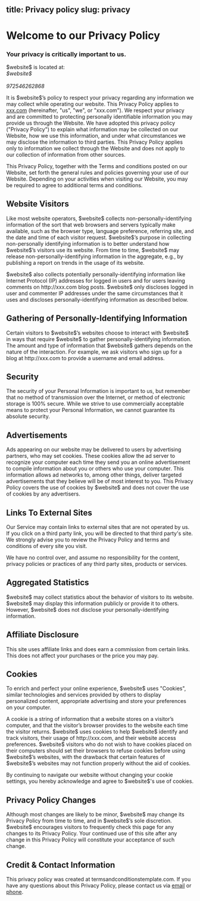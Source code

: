 title: Privacy policy
slug: privacy
---
<h1>Welcome to our Privacy Policy</h1>
<h3>Your privacy is critically important to us.</h3>
$website$ is located at:<br/>
<address>
    $website$<br/> <br/>972546262868			</address>

<p>It is $website$’s policy to respect your privacy regarding any information we may collect while operating our website. This Privacy Policy applies to <a href="http://xxx.com">xxx.com</a> (hereinafter, "us", "we", or "xxx.com"). We respect your privacy and are committed to protecting personally identifiable information you may provide us through the Website. We have adopted this privacy policy ("Privacy Policy") to explain what information may be collected on our Website, how we use this information, and under what circumstances we may disclose the information to third parties. This Privacy Policy applies only to information we collect through the Website and does not apply to our collection of information from other sources.</p>
<p>This Privacy Policy, together with the Terms and conditions posted on our Website, set forth the general rules and policies governing your use of our Website. Depending on your activities when visiting our Website, you may be required to agree to additional terms and conditions.</p>

<h2>Website Visitors</h2>
<p>Like most website operators, $website$ collects non-personally-identifying information of the sort that web browsers and servers typically make available, such as the browser type, language preference, referring site, and the date and time of each visitor request. $website$’s purpose in collecting non-personally identifying information is to better understand how $website$’s visitors use its website. From time to time, $website$ may release non-personally-identifying information in the aggregate, e.g., by publishing a report on trends in the usage of its website.</p>
<p>$website$ also collects potentially personally-identifying information like Internet Protocol (IP) addresses for logged in users and for users leaving comments on http://xxx.com blog posts. $website$ only discloses logged in user and commenter IP addresses under the same circumstances that it uses and discloses personally-identifying information as described below.</p>

<h2>Gathering of Personally-Identifying Information</h2>
<p>Certain visitors to $website$’s websites choose to interact with $website$ in ways that require $website$ to gather personally-identifying information. The amount and type of information that $website$ gathers depends on the nature of the interaction. For example, we ask visitors who sign up for a blog at http://xxx.com to provide a username and email address.</p>

<h2>Security</h2>
<p>The security of your Personal Information is important to us, but remember that no method of transmission over the Internet, or method of electronic storage is 100% secure. While we strive to use commercially acceptable means to protect your Personal Information, we cannot guarantee its absolute security.</p>

<h2>Advertisements</h2>
<p>Ads appearing on our website may be delivered to users by advertising partners, who may set cookies. These cookies allow the ad server to recognize your computer each time they send you an online advertisement to compile information about you or others who use your computer. This information allows ad networks to, among other things, deliver targeted advertisements that they believe will be of most interest to you. This Privacy Policy covers the use of cookies by $website$ and does not cover the use of cookies by any advertisers.</p>


<h2>Links To External Sites</h2>
<p>Our Service may contain links to external sites that are not operated by us. If you click on a third party link, you will be directed to that third party's site. We strongly advise you to review the Privacy Policy and terms and conditions of every site you visit.</p>
<p>We have no control over, and assume no responsibility for the content, privacy policies or practices of any third party sites, products or services.</p>



<h2>Aggregated Statistics</h2>
<p>$website$ may collect statistics about the behavior of visitors to its website. $website$ may display this information publicly or provide it to others. However, $website$ does not disclose your personally-identifying information.</p>

<h2>Affiliate Disclosure</h2>
<p>This site uses affiliate links and does earn a commission from certain links. This does not affect your purchases or the price you may pay.</p>

<h2>Cookies</h2>
<p>To enrich and perfect your online experience, $website$ uses "Cookies", similar technologies and services provided by others to display personalized content, appropriate advertising and store your preferences on your computer.</p>
<p>A cookie is a string of information that a website stores on a visitor’s computer, and that the visitor’s browser provides to the website each time the visitor returns. $website$ uses cookies to help $website$ identify and track visitors, their usage of http://xxx.com, and their website access preferences. $website$ visitors who do not wish to have cookies placed on their computers should set their browsers to refuse cookies before using $website$’s websites, with the drawback that certain features of $website$’s websites may not function properly without the aid of cookies.</p>
<p>By continuing to navigate our website without changing your cookie settings, you hereby acknowledge and agree to $website$'s use of cookies.</p>



<h2>Privacy Policy Changes</h2>
<p>Although most changes are likely to be minor, $website$ may change its Privacy Policy from time to time, and in $website$’s sole discretion. $website$ encourages visitors to frequently check this page for any changes to its Privacy Policy. Your continued use of this site after any change in this Privacy Policy will constitute your acceptance of such change.</p>



<h2></h2>
<p></p>

<h2>Credit & Contact Information</h2>
<p>This privacy policy was created at <a style="color:inherit;text-decoration:none;" href="https://termsandconditionstemplate.com/privacy-policy-generator/privacy.md" title="Privacy policy template generator" target="_blank">termsandconditionstemplate.com</a>. If you have any questions about this Privacy Policy, please contact us via <a href="mailto:">email</a> or <a href="tel:972546262868">phone</a>.</p>

